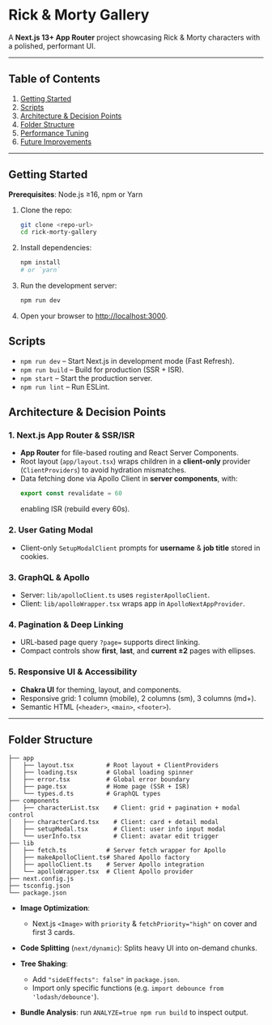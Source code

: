 # Rick & Morty Gallery

A **Next.js 13+ App Router** project showcasing Rick & Morty characters with a polished, performant UI.

---

## Table of Contents

1. [Getting Started](#getting-started)
2. [Scripts](#scripts)
3. [Architecture & Decision Points](#architecture--decision-points)
4. [Folder Structure](#folder-structure)
5. [Performance Tuning](#performance-tuning)
6. [Future Improvements](#future-improvements)

---

## Getting Started

**Prerequisites**: Node.js ≥16, npm or Yarn

1. Clone the repo:
   ```bash
   git clone <repo-url>
   cd rick-morty-gallery
   ```
2. Install dependencies:
   ```bash
   npm install
   # or `yarn`
   ```
3. Run the development server:
   ```bash
   npm run dev
   ```
4. Open your browser to [http://localhost:3000](http://localhost:3000).

## Scripts

- `npm run dev` – Start Next.js in development mode (Fast Refresh).
- `npm run build` – Build for production (SSR + ISR).
- `npm start` – Start the production server.
- `npm run lint` – Run ESLint.

## Architecture & Decision Points

### 1. Next.js App Router & SSR/ISR

- **App Router** for file-based routing and React Server Components.
- Root layout (`app/layout.tsx`) wraps children in a **client-only** provider (`ClientProviders`) to avoid hydration mismatches.
- Data fetching done via Apollo Client in **server components**, with:
  ```ts
  export const revalidate = 60
  ```
  enabling ISR (rebuild every 60s).

### 2. User Gating Modal

- Client-only `SetupModalClient` prompts for **username** & **job title** stored in cookies.

### 3. GraphQL & Apollo

- Server: `lib/apolloClient.ts` uses `registerApolloClient`.
- Client: `lib/apolloWrapper.tsx` wraps app in `ApolloNextAppProvider`.

### 4. Pagination & Deep Linking

- URL‐based page query `?page=` supports direct linking.
- Compact controls show **first**, **last**, and **current ±2** pages with ellipses.

### 5. Responsive UI & Accessibility

- **Chakra UI** for theming, layout, and components.
- Responsive grid: 1 column (mobile), 2 columns (sm), 3 columns (md+).
- Semantic HTML (`<header>`, `<main>`, `<footer>`).


---

## Folder Structure

```text
├── app
│   ├── layout.tsx         # Root layout + ClientProviders
│   ├── loading.tsx        # Global loading spinner
│   ├── error.tsx          # Global error boundary
│   ├── page.tsx           # Home page (SSR + ISR)
│   └── types.d.ts         # GraphQL types
├── components
│   ├── characterList.tsx    # Client: grid + pagination + modal control
│   ├── characterCard.tsx    # Client: card + detail modal
│   ├── setupModal.tsx       # Client: user info input modal
│   └── userInfo.tsx         # Client: avatar edit trigger
├── lib
│   ├── fetch.ts           # Server fetch wrapper for Apollo
│   ├── makeApolloClient.ts# Shared Apollo factory
│   ├── apolloClient.ts    # Server Apollo integration
│   └── apolloWrapper.tsx  # Client Apollo provider
├── next.config.js
├── tsconfig.json
└── package.json
``` 

- **Image Optimization**:
  - Next.js `<Image>` with `priority` & `fetchPriority="high"` on cover and first 3 cards.

- **Code Splitting** (`next/dynamic`):
  Splits heavy UI into on-demand chunks.

- **Tree Shaking**:
  - Add `"sideEffects": false"` in `package.json`.
  - Import only specific functions (e.g. `import debounce from 'lodash/debounce'`).

- **Bundle Analysis**: run `ANALYZE=true npm run build` to inspect output.